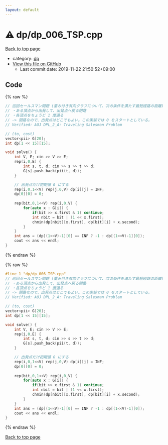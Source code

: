 ```yaml
---
layout: default
---
```


<!-- mathjax config similar to math.stackexchange -->
<script type="text/javascript" async
  src="https://cdnjs.cloudflare.com/ajax/libs/mathjax/2.7.5/MathJax.js?config=TeX-MML-AM_CHTML">
</script>
<script type="text/x-mathjax-config">
  MathJax.Hub.Config({
    TeX: { equationNumbers: { autoNumber: "AMS" }},
    tex2jax: {
      inlineMath: [ ['$','$'] ],
      processEscapes: true
    },
    "HTML-CSS": { matchFontHeight: false },
    displayAlign: "left",
    displayIndent: "2em"
  });
</script>

<script type="text/javascript" src="https://cdnjs.cloudflare.com/ajax/libs/jquery/3.4.1/jquery.min.js"></script>
<script src="https://cdn.jsdelivr.net/npm/jquery-balloon-js@1.1.2/jquery.balloon.min.js" integrity="sha256-ZEYs9VrgAeNuPvs15E39OsyOJaIkXEEt10fzxJ20+2I=" crossorigin="anonymous"></script>
<script type="text/javascript" src="../../assets/js/copy-button.js"></script>
<link rel="stylesheet" href="../../assets/css/copy-button.css" />


# :warning: dp/dp_006_TSP.cpp

<a href="../../index.html">Back to top page</a>

* category: <a href="../../index.html#95687afb5d9a2a9fa39038f991640b0c">dp</a>
* <a href="{{ site.github.repository_url }}/blob/master/dp/dp_006_TSP.cpp">View this file on GitHub</a>
    - Last commit date: 2019-11-22 21:50:52+09:00




## Code

<a id="unbundled"></a>
{% raw %}
```cpp
// 巡回セールスマン問題 (重み付き有向グラフについて、次の条件を満たす最短経路の距離)
// ・ある頂点から出発して、出発点へ戻る閉路
// ・各頂点をちょうど 1 度通る
// -> 閉路なので、出発点はどこでもよい。この実装では 0 をスタートとしている。
// Verified: AOJ DPL_2_A: Traveling Salesman Problem

// (to, cost)
vector<pii> G[20];
int dp[1 << 15][15];

void solve() {
    int V, E; cin >> V >> E;
    rep(i,0,E) {
        int s, t, d; cin >> s >> t >> d;
        G[s].push_back(pii(t, d));
    }

    // 出発点だけ初期値 0 にする
    rep(i,0,1<<V) rep(j,0,V) dp[i][j] = INF;
    dp[0][0] = 0;
    
    rep(bit,0,1<<V) rep(i,0,V) {
        for(auto x : G[i]) {
            if(bit >> x.first & 1) continue;
            int nbit = bit | (1 << x.first);
            chmin(dp[nbit][x.first], dp[bit][i] + x.second);
        }
    }
    int ans = (dp[(1<<V)-1][0] == INF ? -1 : dp[(1<<V)-1][0]);
    cout << ans << endl;
}
```
{% endraw %}

<a id="bundled"></a>
{% raw %}
```cpp
#line 1 "dp/dp_006_TSP.cpp"
// 巡回セールスマン問題 (重み付き有向グラフについて、次の条件を満たす最短経路の距離)
// ・ある頂点から出発して、出発点へ戻る閉路
// ・各頂点をちょうど 1 度通る
// -> 閉路なので、出発点はどこでもよい。この実装では 0 をスタートとしている。
// Verified: AOJ DPL_2_A: Traveling Salesman Problem

// (to, cost)
vector<pii> G[20];
int dp[1 << 15][15];

void solve() {
    int V, E; cin >> V >> E;
    rep(i,0,E) {
        int s, t, d; cin >> s >> t >> d;
        G[s].push_back(pii(t, d));
    }

    // 出発点だけ初期値 0 にする
    rep(i,0,1<<V) rep(j,0,V) dp[i][j] = INF;
    dp[0][0] = 0;
    
    rep(bit,0,1<<V) rep(i,0,V) {
        for(auto x : G[i]) {
            if(bit >> x.first & 1) continue;
            int nbit = bit | (1 << x.first);
            chmin(dp[nbit][x.first], dp[bit][i] + x.second);
        }
    }
    int ans = (dp[(1<<V)-1][0] == INF ? -1 : dp[(1<<V)-1][0]);
    cout << ans << endl;
}

```
{% endraw %}

<a href="../../index.html">Back to top page</a>

